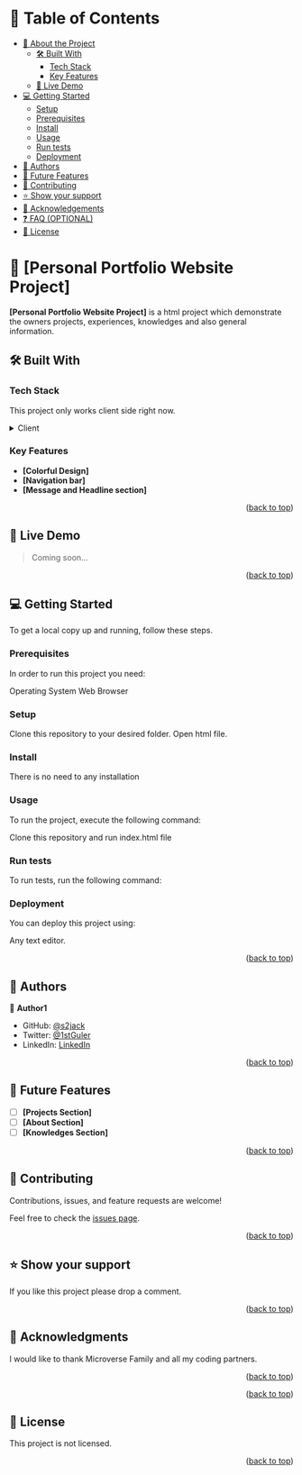 # 📗 Table of Contents

- [📖 About the Project](#about-project)
  - [🛠 Built With](#built-with)
    - [Tech Stack](#tech-stack)
    - [Key Features](#key-features)
  - [🚀 Live Demo](#live-demo)
- [💻 Getting Started](#getting-started)
  - [Setup](#setup)
  - [Prerequisites](#prerequisites)
  - [Install](#install)
  - [Usage](#usage)
  - [Run tests](#run-tests)
  - [Deployment](#triangular_flag_on_post-deployment)
- [👥 Authors](#authors)
- [🔭 Future Features](#future-features)
- [🤝 Contributing](#contributing)
- [⭐️ Show your support](#support)
- [🙏 Acknowledgements](#acknowledgements)
- [❓ FAQ (OPTIONAL)](#faq)
- [📝 License](#license)


# 📖 [Personal Portfolio Website Project] <a name="about-project"></a>


**[Personal Portfolio Website Project]** is a html project which demonstrate the owners projects, experiences, knowledges and also general information.
## 🛠 Built With <a name="built-with"></a>

### Tech Stack <a name="tech-stack"></a>

This project only works client side right now.

<details>
  <summary>Client</summary>
  <ul>
    <li><a href="https://microverse.org/">HTML&CSS</a></li>
  </ul>
</details>


### Key Features <a name="key-features"></a>


- **[Colorful Design]**
- **[Navigation bar]**
- **[Message and Headline section]**


<p align="right">(<a href="#readme-top">back to top</a>)</p>


## 🚀 Live Demo <a name="live-demo"></a>

> Coming soon...</a>

<p align="right">(<a href="#readme-top">back to top</a>)</p>

## 💻 Getting Started <a name="getting-started"></a>


To get a local copy up and running, follow these steps.

### Prerequisites

In order to run this project you need:

Operating System
Web Browser

### Setup

Clone this repository to your desired folder.
Open html file.


### Install

There is no need to any installation


### Usage

To run the project, execute the following command:

Clone this repository and run index.html file


### Run tests

To run tests, run the following command:


### Deployment

You can deploy this project using:

Any text editor.

<p align="right">(<a href="#readme-top">back to top</a>)</p>

## 👥 Authors <a name="authors"></a>


👤 **Author1**

- GitHub: [@s2jack](https://github.com/s2jack)
- Twitter: [@1stGuler](https://twitter.com/1stGuler)
- LinkedIn: [LinkedIn](https://linkedin.com/in/selcuk-guler)

<p align="right">(<a href="#readme-top">back to top</a>)</p>

## 🔭 Future Features <a name="future-features"></a>


- [ ] **[Projects Section]**
- [ ] **[About Section]**
- [ ] **[Knowledges Section]**

<p align="right">(<a href="#readme-top">back to top</a>)</p>


## 🤝 Contributing <a name="contributing"></a>

Contributions, issues, and feature requests are welcome!

Feel free to check the [issues page](../../issues/).

<p align="right">(<a href="#readme-top">back to top</a>)</p>


## ⭐️ Show your support <a name="support"></a>

If you like this project please drop a comment.

<p align="right">(<a href="#readme-top">back to top</a>)</p>


## 🙏 Acknowledgments <a name="acknowledgements"></a>


I would like to thank Microverse Family and all my coding partners.

<p align="right">(<a href="#readme-top">back to top</a>)</p>



<p align="right">(<a href="#readme-top">back to top</a>)</p>


## 📝 License <a name="license"></a>

This project is not licensed.

<p align="right">(<a href="#readme-top">back to top</a>)</p>
